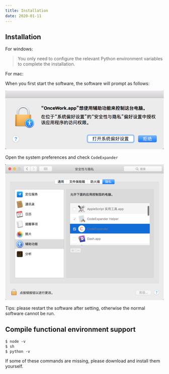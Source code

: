 ```yaml
---
title: Installation
date: 2020-01-11
--- 
```


## Installation

For windows:

> You only need to configure the relevant Python environment variables to complete the installation.

For mac:

When you first start the software, the software will prompt as follows:

![](../../../../assets/installation-tips.png)

Open the system preferences and check `CodeExpander`

![](../../../../assets/installation-lock.png)

Tips: please restart the software after setting, otherwise the normal software cannot be run.

## Compile functional environment support

```text
$ node -v
$ sh
$ python -v
```

If some of these commands are missing, please download and install them yourself.
